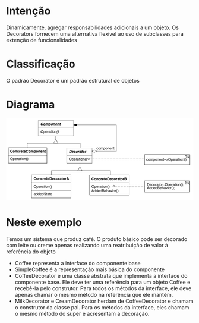 # Intenção

Dinamicamente, agregar responsabilidades adicionais a um objeto. Os Decorators fornecem
uma alternativa flexível ao uso de subclasses para extenção de funcionalidades

# Classificação

O padrão Decorator é um padrão estrutural de objetos

# Diagrama

![img.png](diagrama.png)

# Neste exemplo

Temos um sistema que produz café. O produto básico pode ser decorado com leite ou creme apenas
realizando uma reatribuição de valor à referência do objeto

- Coffee representa a interface do componente base
- SimpleCoffee é a representação mais básica do componente
- CoffeeDecorator é uma classe abstrata que implementa a interface do componente base.
  Ele deve ter uma referência para um objeto Coffee e recebê-la pelo construtor. Para todos
  os métodos da interface, ele deve apenas chamar o mesmo método na referência que ele mantém.
- MilkDecorator e CreamDecorator herdam de CoffeeDecorator e chamam o construtor da classe pai. Para os
  métodos da interface, eles chamam o mesmo método do super e acresentam a decoração.